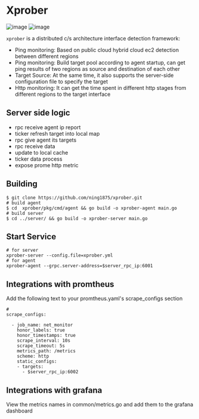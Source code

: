 # Xprober
![image](https://github.com/ning1875/xprober/blob/master/images/icmp.jpg)
![image](https://github.com/ning1875/xprober/blob/master/images/http.jpg)


`xprober`  is a distributed c/s architecture interface detection framework:

* Ping monitoring: Based on public cloud hybrid cloud ec2 detection between different regions
* Ping monitoring: Build target pool according to agent startup, can get ping results of two regions as source and destination of each other
* Target Source: At the same time, it also supports the server-side configuration file to specify the target
* Http monitoring: It can get the time spent in different http stages from different regions to the target interface

## Server side logic
- rpc receive agent ip report 
- ticker refresh target into local map 
- rpc give agent its targets 
- rpc receive data
- update to local cache
- ticker data process
- expose prome http metric


## Building
   

```
$ git clone https://github.com/ning1875/xprober.git
# build agent
$ cd  xprober/pkg/cmd/agent && go build -o xprober-agent main.go 
# build server
$ cd ../server/ && go build -o xprober-server main.go 
```


## Start Service
```
# for server 
xprober-server --config.file=xprober.yml
# for agent 
xprober-agent --grpc.server-address=$server_rpc_ip:6001
```

## Integrations with promtheus 
Add the following text to your promtheus.yaml's scrape_configs section
```
# 
scrape_configs:

  - job_name: net_monitor
    honor_labels: true
    honor_timestamps: true
    scrape_interval: 10s
    scrape_timeout: 5s
    metrics_path: /metrics
    scheme: http
    static_configs:
    - targets:
      - $server_rpc_ip:6002
```

## Integrations with grafana
View the metrics names in common/metrics.go and add them to the grafana dashboard
